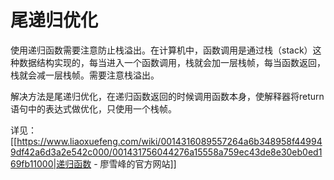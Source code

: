 # 尾递归优化
使用递归函数需要注意防止栈溢出。在计算机中，函数调用是通过栈（stack）这种数据结构实现的，每当进入一个函数调用，栈就会加一层栈帧，每当函数返回，栈就会减一层栈帧。需要注意栈溢出。

解决方法是尾递归优化，在递归函数返回的时候调用函数本身，使解释器将return语句中的表达式做优化，只使用一个栈帧。

详见：[[https://www.liaoxuefeng.com/wiki/0014316089557264a6b348958f449949df42a6d3a2e542c000/001431756044276a15558a759ec43de8e30eb0ed169fb11000|递归函数 - 廖雪峰的官方网站]]